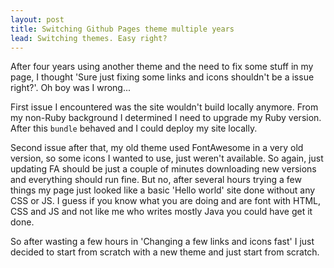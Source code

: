 ```yaml
---
layout: post
title: Switching Github Pages theme multiple years 
lead: Switching themes. Easy right?
---
```


After four years using another theme and the need to fix some stuff in my page, I thought 'Sure just fixing some links and icons shouldn't be a issue right?'. Oh boy was I wrong...

First issue I encountered was the site wouldn't build locally anymore. From my non-Ruby background I determined I need to upgrade my Ruby version. After this <code>bundle</code> behaved and I could deploy my site locally.

Second issue after that, my old theme used FontAwesome in a very old version, so some icons I wanted to use, just weren't available. So again, just updating FA should be just a couple of minutes downloading new versions and everything should run fine. But no, after several hours trying a few things my page just looked like a basic 'Hello world' site done without any CSS or JS. I guess if you know what you are doing and are font with HTML, CSS and JS and not like me who writes mostly Java you could have get it done.

So after wasting a few hours in 'Changing a few links and icons fast' I just decided to start from scratch with a new theme and just start from scratch.

